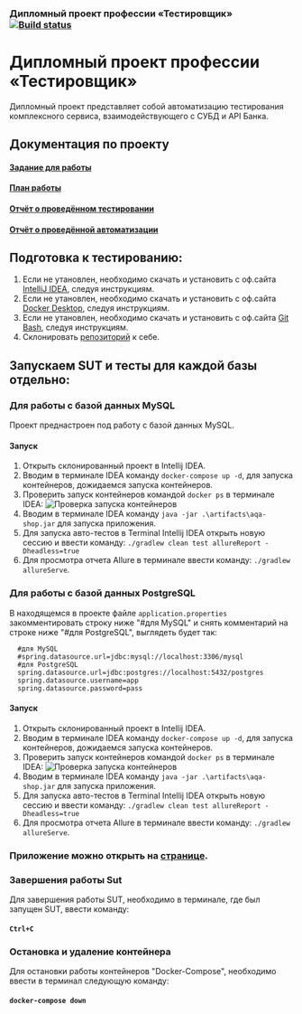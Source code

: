### Дипломный проект профессии «Тестировщик» [![Build status](https://ci.appveyor.com/api/projects/status/g4x1nq3gb2u7a57m?svg=true)](https://ci.appveyor.com/project/OSA85/aqa-diplom)


# Дипломный проект профессии «Тестировщик»

Дипломный проект представляет собой автоматизацию тестирования комплексного сервиса, взаимодействующего с СУБД и API Банка.

## Документация по проекту
#### [Задание для работы](https://github.com/netology-code/qa-diploma.git)
#### [План работы](https://github.com/OSA85/AQA_Diplom/blob/master/Doc/Plan.md)
#### [Отчёт о проведённом тестировании](https://github.com/OSA85/AQA_Diplom/blob/master/Doc/Report.md)
#### [Отчёт о проведённой автоматизации](https://github.com/OSA85/AQA_Diplom/blob/master/Doc/Summary.md)

## Подготовка к тестированию:
1. Если не утановлен, необходимо скачать и установить с оф.сайта [IntelliJ IDEA](https://www.jetbrains.com/idea/download/#section=windows), следуя инструкциям.
2. Если не утановлен, необходимо скачать и установить с оф.сайта [Docker Desktop](https://www.docker.com/products/docker-desktop), следуя инструкциям.
3. Если не утановлен, необходимо скачать и установить с оф.сайта [Git Bash](https://gitforwindows.org/), следуя инструкциям.
4. Склонировать [репозиторий](https://github.com/OSA85/AQA_Diplom.git) к себе.


## Запускаем SUT и тесты для каждой базы отдельно:
### Для работы с базой данных MySQL
Проект преднастроен под работу с базой данных MySQL.
#### Запуск
1. Открыть склонированный проект в Intellij IDEA.
2. Вводим в терминале IDEA команду `docker-compose up -d`, для запуска контейнеров, дожидаемся запуска контейнеров.
3. Проверить запуск контейнеров командой `docker ps` в терминале IDEA:
 ![Проверка запуска контейнеров](https://user-images.githubusercontent.com/91024430/159658426-1e97a8f1-4375-468b-bc63-f7b868577b6b.jpg)
4. Вводим в терминале IDEA команду `java -jar .\artifacts\aqa-shop.jar` для запуска приложения.
5. Для запуска авто-тестов в Terminal Intellij IDEA открыть новую сессию и ввести команду: `./gradlew clean test allureReport -Dheadless=true`
7. Для просмотра отчета Allure в терминале ввести команду: `./gradlew allureServe`.

### Для работы с базой данных PostgreSQL
В находящемся в проекте файле `application.properties` закомментировать строку ниже "#для MySQL" и снять комментарий на строке ниже "#для PostgreSQL", выглядеть будет так:
```
  #для MySQL  
  #spring.datasource.url=jdbc:mysql://localhost:3306/mysql  
  #для PostgreSQL  
  spring.datasource.url=jdbc:postgres://localhost:5432/postgres  
  spring.datasource.username=app  
  spring.datasource.password=pass
```
  
#### Запуск
1. Открыть склонированный проект в Intellij IDEA.
2. Вводим в терминале IDEA команду `docker-compose up -d`, для запуска контейнеров, дожидаемся запуска контейнеров.
3. Проверить запуск контейнеров командой `docker ps` в терминале IDEA:
 ![Проверка запуска контейнеров](https://user-images.githubusercontent.com/91024430/159658426-1e97a8f1-4375-468b-bc63-f7b868577b6b.jpg)
4. Вводим в терминале IDEA команду `java -jar .\artifacts\aqa-shop.jar` для запуска приложения.
5. Для запуска авто-тестов в Terminal Intellij IDEA открыть новую сессию и ввести команду: `./gradlew clean test allureReport -Dheadless=true`
7. Для просмотра отчета Allure в терминале ввести команду: `./gradlew allureServe`.

### Приложение можно открыть на [странице](http://localhost:8080).

### Завершения работы Sut
Для завершения работы SUT, необходимо в терминале, где был запущен SUT, ввести команду: 
#### `Ctrl+C`

### Остановка и удаление контейнера
Для остановки работы контейнеров "Docker-Compose", необходимо ввести в терминал следующую команду: 
#### `docker-compose down`
